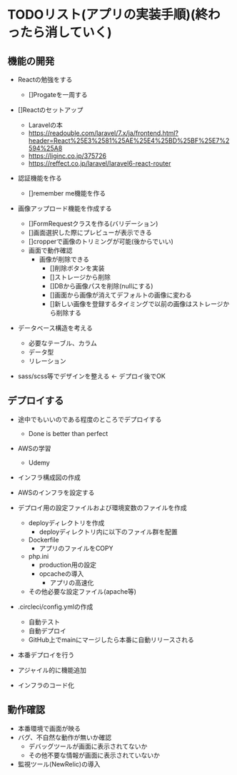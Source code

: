 # TODOリスト(アプリの実装手順)(終わったら消していく)

## 機能の開発
- Reactの勉強をする
    - []Progateを一周する
- []Reactのセットアップ
    - Laravelの本
    - https://readouble.com/laravel/7.x/ja/frontend.html?header=React%25E3%2581%25AE%25E4%25BD%25BF%25E7%2594%25A8
    - https://liginc.co.jp/375726
    - https://reffect.co.jp/laravel/laravel6-react-router

- 認証機能を作る
    - []remember me機能を作る

- 画像アップロード機能を作成する
    - []FormRequestクラスを作る(バリデーション)
    - []画面選択した際にプレビューが表示できる
    - []cropperで画像のトリミングが可能(後からでいい)
    - 画面で動作確認
        - 画像が削除できる
            - []削除ボタンを実装
            - []ストレージから削除
            - []DBから画像パスを削除(nullにする)
            - []画面から画像が消えてデフォルトの画像に変わる
            - []新しい画像を登録するタイミングで以前の画像はストレージから削除する

- データベース構造を考える
    - 必要なテーブル、カラム
    - データ型
    - リレーション

- sass/scss等でデザインを整える <- デプロイ後でOK

## デプロイする
- 途中でもいいのである程度のところでデプロイする
    - Done is better than perfect
- AWSの学習
    - Udemy
- インフラ構成図の作成
- AWSのインフラを設定する
- デプロイ用の設定ファイルおよび環境変数のファイルを作成
    - deployディレクトリを作成
        - deployディレクトリ内に以下のファイル群を配置
    - Dockerfile
        - アプリのファイルをCOPY
    - php.ini
        - production用の設定
        - opcacheの導入
            - アプリの高速化
    - その他必要な設定ファイル(apache等)
- .circleci/config.ymlの作成
    - 自動テスト
    - 自動デプロイ
    - GitHub上でmainにマージしたら本番に自動リリースされる
- 本番デプロイを行う

- アジャイル的に機能追加

- インフラのコード化

## 動作確認
- 本番環境で画面が映る
- バグ、不自然な動作が無いか確認
    - デバッグツールが画面に表示されてないか
    - その他不要な情報が画面に表示されていないか
- 監視ツール(NewRelic)の導入
